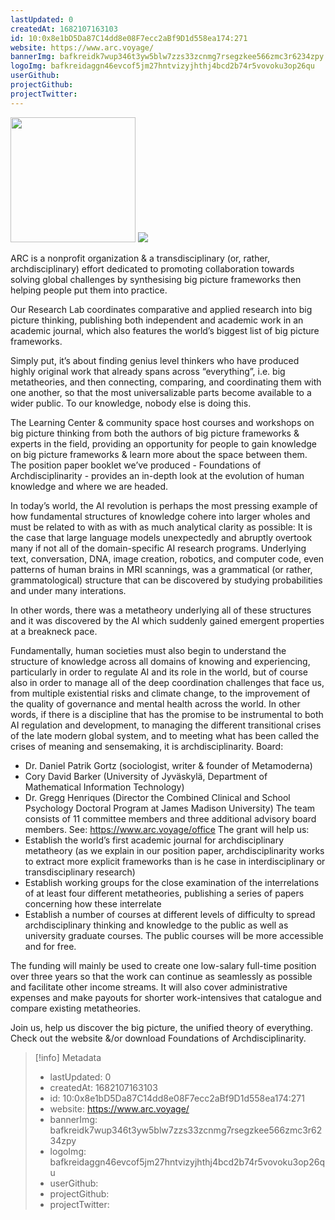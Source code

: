```yaml
---
lastUpdated: 0
createdAt: 1682107163103
id: 10:0x8e1bD5Da87C14dd8e08F7ecc2aBf9D1d558ea174:271
website: https://www.arc.voyage/
bannerImg: bafkreidk7wup346t3yw5blw7zzs33zcnmg7rsegzkee566zmc3r6234zpy
logoImg: bafkreidaggn46evcof5jm27hntvizyjhthj4bcd2b74r5vovoku3op26qu
userGithub:
projectGithub:
projectTwitter:
---
```


<img style="width: 200px" src="https://ipfs-grants-stack.gitcoin.co/ipfs/bafkreidaggn46evcof5jm27hntvizyjhthj4bcd2b74r5vovoku3op26qu">

<img src="https://ipfs-grants-stack.gitcoin.co/ipfs/bafkreidk7wup346t3yw5blw7zzs33zcnmg7rsegzkee566zmc3r6234zpy">

ARC is a nonprofit organization & a transdisciplinary (or, rather, archdisciplinary) effort dedicated to promoting collaboration towards solving global challenges by synthesising big picture frameworks then helping people put them into practice.

Our Research Lab coordinates comparative and applied research into big picture thinking, publishing both independent and academic work in an academic journal, which also features the world’s biggest list of big picture frameworks.

Simply put, it’s about finding genius level thinkers who have produced highly original work that already spans across “everything”, i.e. big metatheories, and then connecting, comparing, and coordinating them with one another, so that the most universalizable parts become available to a wider public. To our knowledge, nobody else is doing this.

The Learning Center & community space host courses and workshops on big picture thinking from both the authors of big picture frameworks & experts in the field, providing an opportunity for people to gain knowledge on big picture frameworks & learn more about the space between them.
The position paper booklet we’ve produced - Foundations of Archdisciplinarity - provides an in-depth look at the evolution of human knowledge and where we are headed.

In today’s world, the AI revolution is perhaps the most pressing example of how fundamental structures of knowledge cohere into larger wholes and must be related to with as with as much analytical clarity as possible: It is the case that large language models unexpectedly and abruptly overtook many if not all of the domain-specific AI research programs. Underlying text, conversation, DNA, image creation, robotics, and computer code, even patterns of human brains in MRI scannings, was a grammatical (or rather, grammatological) structure that can be discovered by studying probabilities and under many interations.

In other words, there was a metatheory underlying all of these structures and it was discovered by the AI which suddenly gained emergent properties at a breakneck pace.

Fundamentally, human societies must also begin to understand the structure of knowledge across all domains of knowing and experiencing, particularly in order to regulate AI and its role in the world, but of course also in order to manage all of the deep coordination challenges that face us, from multiple existential risks and climate change, to the improvement of the quality of governance and mental health across the world.
In other words, if there is a discipline that has the promise to be instrumental to both AI regulation and development, to managing the different transitional crises of the late modern global system, and to meeting what has been called the crises of meaning and sensemaking, it is archdisciplinarity.
Board:
- Dr. Daniel Patrik Gortz (sociologist, writer & founder of Metamoderna)
- Cory David Barker (University of Jyväskylä,  Department of Mathematical Information Technology)
- Dr. Gregg Henriques (Director  the Combined Clinical and School Psychology Doctoral Program at James Madison University)
The team consists of 11 committee members and three additional advisory board members. See: https://www.arc.voyage/office
The grant will help us:
- Establish the world’s first academic journal for archdisciplinary metatheory (as we explain in our position paper, archdisciplinarity works to extract more explicit frameworks than is he case in interdisciplinary or transdisciplinary research)
- Establish working groups for the close examination of the interrelations of at least four different metatheories, publishing a series of papers concerning how these interrelate
- Establish a number of courses at different levels of difficulty to spread archdisciplinary thinking and knowledge to the public as well as university graduate courses. The public courses will be more accessible and for free.

The funding will mainly be used to create one low-salary full-time position over three years so that the work can continue as seamlessly as possible and facilitate other income streams. It will also cover administrative expenses and make payouts for shorter work-intensives that catalogue and compare existing metatheories.

Join us, help us discover the big picture, the unified theory of everything. Check out the website &/or download Foundations of Archdisciplinarity.

> [!info] Metadata
> * lastUpdated: 0
> * createdAt: 1682107163103
> * id: 10:0x8e1bD5Da87C14dd8e08F7ecc2aBf9D1d558ea174:271
> * website: https://www.arc.voyage/
> * bannerImg: bafkreidk7wup346t3yw5blw7zzs33zcnmg7rsegzkee566zmc3r6234zpy
> * logoImg: bafkreidaggn46evcof5jm27hntvizyjhthj4bcd2b74r5vovoku3op26qu
> * userGithub: 
> * projectGithub: 
> * projectTwitter: 